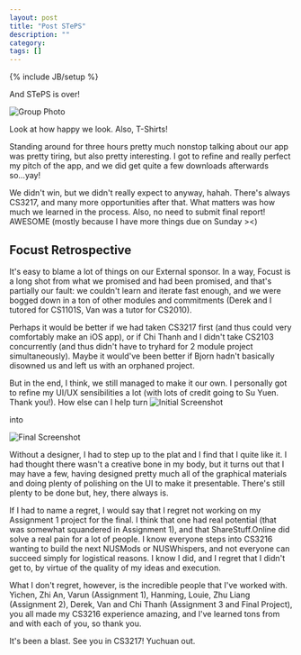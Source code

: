 ```yaml
---
layout: post
title: "Post STePS"
description: ""
category:
tags: []
---
```

{% include JB/setup %}

And STePS is over!

![Group Photo](/blog/assets/images/group_photo.png)

Look at how happy we look. Also, T-Shirts!

Standing around for three hours pretty much nonstop talking about our app was pretty tiring, but also pretty interesting. I got to refine and really perfect my pitch of the app, and we did get quite a few downloads afterwards so...yay!

We didn't win, but we didn't really expect to anyway, hahah. There's always CS3217, and many more opportunities after that. What matters was how much we learned in the process. Also, no need to submit final report! AWESOME (mostly because I have more things due on Sunday ><)


## Focust Retrospective

It's easy to blame a lot of things on our External sponsor. In a way, Focust is a long shot from what we promised and had been promised, and that's partially our fault: we couldn't learn and iterate fast enough, and we were bogged down in a ton of other modules and commitments (Derek and I tutored for CS1101S, Van was a tutor for CS2010).

Perhaps it would be better if we had taken CS3217 first (and thus could very comfortably make an iOS app), or if Chi Thanh and I didn't take CS2103 concurrently (and thus didn't have to tryhard for 2 module project simultaneously). Maybe it would've been better if Bjorn hadn't basically disowned us and left us with an orphaned project.

But in the end, I think, we still managed to make it our own. I personally got to refine my UI/UX sensibilities a lot (with lots of credit going to Su Yuen. Thank you!). How else can I help turn
![Initial Screenshot](/blog/assets/images/initial_screenshot.png)

into

![Final Screenshot](/blog/assets/images/final_screenshot.jpg)

Without a designer, I had to step up to the plat and I find that I quite like it. I had thought there wasn't a creative bone in my body, but it turns out that I may have a few, having designed pretty much all of the graphical materials and doing plenty of polishing on the UI to make it presentable. There's still plenty to be done but, hey, there always is.

If I had to name a regret, I would say that I regret not working on my Assignment 1 project for the final. I think that one had real potential (that was somewhat squandered in Assignment 1), and that ShareStuff.Online did solve a real pain for a lot of people. I know everyone steps into CS3216 wanting to build the next NUSMods or NUSWhispers, and not everyone can succeed simply for logistical reasons. I know I did, and I regret that I didn't get to, by virtue of the quality of my ideas and execution.

What I don't regret, however, is the incredible people that I've worked with. Yichen, Zhi An, Varun (Assignment 1), Hanming, Louie, Zhu Liang (Assignment 2), Derek, Van and Chi Thanh (Assignment 3 and Final Project), you all made my CS3216 experience amazing, and I've learned tons from and with each of you, so thank you.

It's been a blast. See you in CS3217! Yuchuan out.
